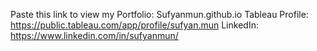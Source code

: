 Paste this link to view my Portfolio: Sufyanmun.github.io
Tableau Profile: https://public.tableau.com/app/profile/sufyan.mun
LinkedIn: https://www.linkedin.com/in/sufyanmun/
